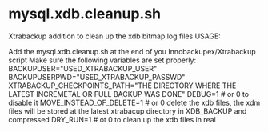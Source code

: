 # mysql.xdb.cleanup.sh
Xtrabackup addition to clean up the xdb  bitmap log files
USAGE:

Add the mysql.xdb.cleanup.sh at the end of you Innobackupex/Xtrabackup script 
Make sure the following variables are set properly:
BACKUPUSER="USED_XTRABACKUP_USER"
BACKUPUSERPWD="USED_XTRABACKUP_PASSWD"
XTRABACKUP_CHECKPOINTS_PATH="THE DIRECTORY WHERE THE LATEST INCREMETAL OR FULL BACKUP WAS DONE"
DEBUG=1 # or 0 to disable it
MOVE_INSTEAD_OF_DELETE=1 # or 0 delete the xdb files, the xdm files will be stored at the latest xtrabacup directory in XDB_BACKUP and compressed
DRY_RUN=1 # ot 0 to clean up the xdb files in real

